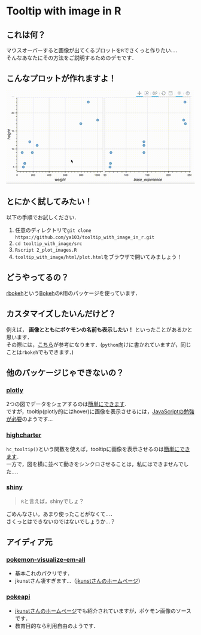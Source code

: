 # Tooltip with image in R

## これは何？

マウスオーバーすると画像が出てくるプロットを`R`でさくっと作りたい…．  
そんなあなたにその方法をご説明するためのデモです．

## こんなプロットが作れますよ！

![demo](demo.gif)

## とにかく試してみたい！

以下の手順でお試しください．  
1. 任意のディレクトリで`git clone https://github.com/ya103/tooltip_with_image_in_r.git`  
2. `cd tooltip_with_image/src`  
3. `Rscript 2_plot_images.R`  
4. `tooltip_with_image/html/plot.html`をブラウザで開いてみましょう！  

## どうやってるの？

[rbokeh](http://hafen.github.io/rbokeh/)という[Bokeh](http://bokeh.pydata.org/)の`R`用のパッケージを使っています．

## カスタマイズしたいんだけど？

例えば， **画像とともにポケモンの名前も表示したい！** といったことがあるかと思います．  
その際には，[こちら](http://bokeh.pydata.org/en/latest/docs/user_guide/tools.html#custom-tooltip)が参考になります．(`python`向けに書かれていますが，同じことは`rbokeh`でもできます．)

## 他のパッケージじゃできないの？

### [plotly](https://github.com/ropensci/plotly)

2つの図でデータをシェアするのは[簡単にできます](https://plotly-book.cpsievert.me/linking-views-without-shiny.html#fig:pipeline)．  
ですが，tooltip(plotly的にはhover)に画像を表示させるには，[JavaScriptの勉強が必要](https://stackoverflow.com/questions/30445198/displaying-image-on-point-hover-in-plotly)のようです…

### [highcharter](http://jkunst.com/highcharter/)

`hc_tooltip()`という関数を使えば，tooltipに画像を表示させるのは[簡単にできます](http://jkunst.com/flexdashboard-highcharter-examples/pokemon/)．  
一方で，図を横に並べて動きをシンクロさせることは，私にはできませんでした…．

### [shiny](https://shiny.rstudio.com/)

> `R`と言えば，shinyでしょ？ 

ごめんなさい，あまり使ったことがなくて…．  
さくっとはできないのではないでしょうか…？

## アイディア元

### [pokemon-visualize-em-all](http://jkunst.com/r/pokemon-visualize-em-all/)  

 * 基本これのパクリです．  
 * jkunstさん凄すぎます…（[jkunstさんのホームページ](http://jkunst.com/)）  

### [pokeapi](https://github.com/phalt/pokeapi) 

 * [jkunstさんのホームページ](http://jkunst.com/)でも紹介されていますが，ポケモン画像のソースです．
 * 教育目的なら利用自由のようです．

